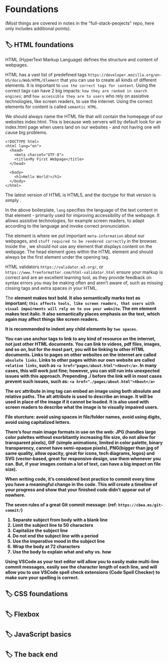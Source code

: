 # Foundations
(Most things are covered in notes in the "full-stack-peojects" repo, here only includes additional points). 

## 🏷 HTML foundations
HTML (HyperText Markup Language) defines the structure and content of webpages.

HTML has a vast list of predefined tags `https://developer.mozilla.org/en-US/docs/Web/HTML/Element` that you can use to create all kinds of different elements. It is important to `use the correct tags for content`. Using the correct tags can have 2 big impacts: `how they are ranked in search engines`; and `how accessible they are to users` who rely on assistive technologies, like screen readers, to use the internet. Using the correct elements for content is called `semantic HTML`. 

We should always name the HTML file that will contain the homepage of our websites index.html. This is because web servers will by default look for an index.html page when users land on our websites - and not having one will cause big problems.

```
<!DOCTYPE html>
<html lang="en">
  <head>
    <meta charset="UTF-8">
    <title>My First Webpage</title>
  </head>

  <body>
    <h1>Hello World!</h1>
  </body>
</html>
```

The latest version of HTML is HTML5, and the doctype for that version is simply <!DOCTYPE html>.

In the above boilerplate, `lang` specifies the language of the text content in that element - primarily used for improving accessibility of the webpage. It allows assistive technologies, for example screen readers, to adapt according to the language and invoke correct pronunciation.

The <head> element is where we put important `meta-information` about our webpages, and `stuff required to be rendered correctly` in the browser. Inside the <head>, we should not use any element that displays content on the webpage. The head element goes within the HTML element and should always be the first element under the opening <html> tag. 

HTML validators `https://validator.w3.org/`, or `https://www.freeformatter.com/html-validator.html` ensure your markup is correct and are an excellent learning tool, as they provide feedback on syntax errors you may be making often and aren’t aware of, such as missing closing tags and extra spaces in your HTML.

The <strong> element makes text bold. It also semantically marks text as important; `this affects tools, like screen readers, that users with visual impairments will rely on to use your website`. The em element makes text italic. It also semantically places emphasis on the text, which again may affect things like screen readers. 

It is recommended to indent any child elements by `two spaces`.

You can use anchor tags to link to any kind of resource on the internet, not just other HTML documents. You can link to videos, pdf files, images, and so on, but for the most part, you will be linking to other HTML documents. Links to pages on other websites on the internet are called `absolute links`. Links to other pages within our own website are called `relative links`, such as `<a href="pages/about.html">About</a>`. In many cases, this will work just fine; however, you can still run into unexpected issues with this approach. Prepending ./ before the link will in most cases prevent such issues, such as: `<a href="./pages/about.html">About</a>`

The src attribute in img tag can embed an image using both absolute and relative paths. The alt attribute is used to describe an image. It will be used in place of the image if it cannot be loaded. It is also used with screen readers to describe what the image is to visually impaired users.

File sturcture: avoid using spaces in file/folder names, avoid using digits, avoid using capitalized letters. 

There’s four main image formats in use on the web: JPG (handles large color palettes without exorbitantly increasing file size, do not allow for transparent pixels), GIF (simple animations, limited in color palette, binary transparency, cannot have semi-opaque pixels), PNG(bigger than jpg of same quality, allow opacity, great for icons, tech diagrams, logos) and SVG (vector-based, great for responsive design, use them whenever you can. But, if your images contain a lot of text, can have a big impact on file size). 

When writing code, it’s considered best practice to commit every time you have a meaningful change in the code. This will create a timeline of your progress and show that your finished code didn’t appear out of nowhere.

The seven rules of a great Git commit message: (ref: `https://cbea.ms/git-commit/`)
1. Separate subject from body with a blank line
2. Limit the subject line to 50 characters
3. Capitalize the subject line
4. Do not end the subject line with a period
5. Use the imperative mood in the subject line
6. Wrap the body at 72 characters
7. Use the body to explain what and why vs. how

Using VSCode as your text editor will allow you to easily make multi-line commit messages, easily see the character length of each line, and will allow you to use VSCode spell check extensions (Code Spell Checker) to make sure your spelling is correct. 









## 🏷 CSS foundations


## 🏷 Flexbox


## 🏷 JavaScript basics


## 🏷 The back end






























